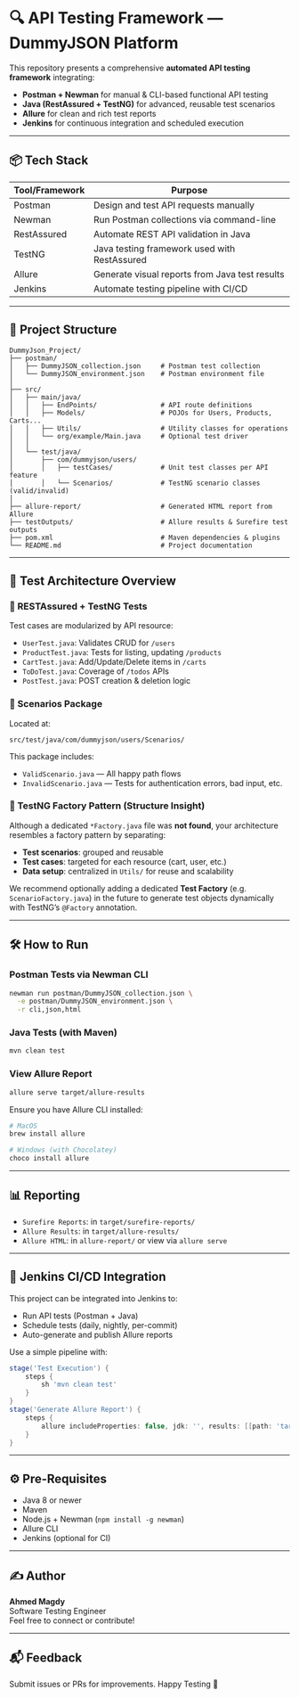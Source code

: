 # 🔍 API Testing Framework — DummyJSON Platform

This repository presents a comprehensive **automated API testing framework** integrating:
- **Postman + Newman** for manual & CLI-based functional API testing
- **Java (RestAssured + TestNG)** for advanced, reusable test scenarios
- **Allure** for clean and rich test reports
- **Jenkins** for continuous integration and scheduled execution

---

## 📦 Tech Stack

| Tool/Framework | Purpose                                                  |
|----------------|----------------------------------------------------------|
| Postman        | Design and test API requests manually                    |
| Newman         | Run Postman collections via command-line                 |
| RestAssured    | Automate REST API validation in Java                     |
| TestNG         | Java testing framework used with RestAssured             |
| Allure         | Generate visual reports from Java test results           |
| Jenkins        | Automate testing pipeline with CI/CD                     |

---

## 📁 Project Structure

```
DummyJson_Project/
├── postman/
│   ├── DummyJSON_collection.json     # Postman test collection
│   └── DummyJSON_environment.json    # Postman environment file
│
├── src/
│   ├── main/java/
│   │   ├── EndPoints/                # API route definitions
│   │   ├── Models/                   # POJOs for Users, Products, Carts...
│   │   ├── Utils/                    # Utility classes for operations
│   │   └── org/example/Main.java     # Optional test driver
│   │
│   └── test/java/
│       ├── com/dummyjson/users/
│       │   ├── testCases/            # Unit test classes per API feature
│       │   └── Scenarios/            # TestNG scenario classes (valid/invalid)
│
├── allure-report/                    # Generated HTML report from Allure
├── testOutputs/                      # Allure results & Surefire test outputs
├── pom.xml                           # Maven dependencies & plugins
└── README.md                         # Project documentation
```

---

## 🧪 Test Architecture Overview

### 🔹 RESTAssured + TestNG Tests

Test cases are modularized by API resource:

- `UserTest.java`: Validates CRUD for `/users`
- `ProductTest.java`: Tests for listing, updating `/products`
- `CartTest.java`: Add/Update/Delete items in `/carts`
- `ToDoTest.java`: Coverage of `/todos` APIs
- `PostTest.java`: POST creation & deletion logic

### 🔹 Scenarios Package

Located at:
```
src/test/java/com/dummyjson/users/Scenarios/
```
This package includes:
- `ValidScenario.java` — All happy path flows
- `InvalidScenario.java` — Tests for authentication errors, bad input, etc.

### 🔹 TestNG Factory Pattern (Structure Insight)

Although a dedicated `*Factory.java` file was **not found**, your architecture resembles a factory pattern by separating:

- **Test scenarios**: grouped and reusable
- **Test cases**: targeted for each resource (cart, user, etc.)
- **Data setup**: centralized in `Utils/` for reuse and scalability

We recommend optionally adding a dedicated **Test Factory** (e.g. `ScenarioFactory.java`) in the future to generate test objects dynamically with TestNG’s `@Factory` annotation.

---

## 🛠️ How to Run

### Postman Tests via Newman CLI

```bash
newman run postman/DummyJSON_collection.json \
  -e postman/DummyJSON_environment.json \
  -r cli,json,html
```

### Java Tests (with Maven)

```bash
mvn clean test
```

### View Allure Report

```bash
allure serve target/allure-results
```

Ensure you have Allure CLI installed:
```bash
# MacOS
brew install allure

# Windows (with Chocolatey)
choco install allure
```

---

## 📊 Reporting

- `Surefire Reports`: in `target/surefire-reports/`
- `Allure Results`: in `target/allure-results/`
- `Allure HTML`: in `allure-report/` or view via `allure serve`

---

## 🔄 Jenkins CI/CD Integration

This project can be integrated into Jenkins to:
- Run API tests (Postman + Java)
- Schedule tests (daily, nightly, per-commit)
- Auto-generate and publish Allure reports

Use a simple pipeline with:
```groovy
stage('Test Execution') {
    steps {
        sh 'mvn clean test'
    }
}
stage('Generate Allure Report') {
    steps {
        allure includeProperties: false, jdk: '', results: [[path: 'target/allure-results']]
    }
}
```

---

## ⚙️ Pre-Requisites

- Java 8 or newer
- Maven
- Node.js + Newman (`npm install -g newman`)
- Allure CLI
- Jenkins (optional for CI)

---

## ✍️ Author

**Ahmed Magdy**  
Software Testing Engineer  
Feel free to connect or contribute!

---

## 📬 Feedback

Submit issues or PRs for improvements. Happy Testing 🚀
